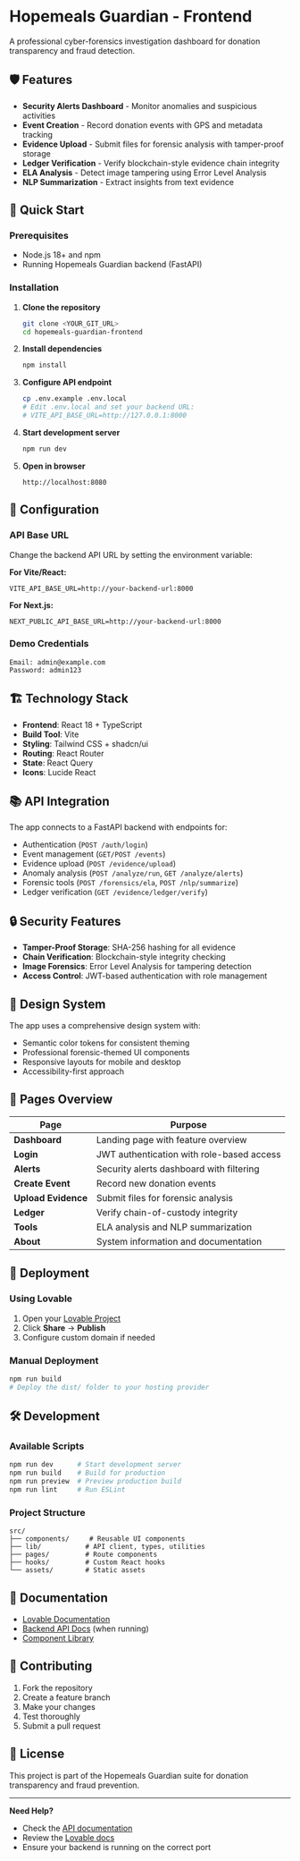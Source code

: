 # Hopemeals Guardian - Frontend

A professional cyber-forensics investigation dashboard for donation transparency and fraud detection.

## 🛡️ Features

- **Security Alerts Dashboard** - Monitor anomalies and suspicious activities
- **Event Creation** - Record donation events with GPS and metadata tracking  
- **Evidence Upload** - Submit files for forensic analysis with tamper-proof storage
- **Ledger Verification** - Verify blockchain-style evidence chain integrity
- **ELA Analysis** - Detect image tampering using Error Level Analysis
- **NLP Summarization** - Extract insights from text evidence

## 🚀 Quick Start

### Prerequisites
- Node.js 18+ and npm
- Running Hopemeals Guardian backend (FastAPI)

### Installation

1. **Clone the repository**
   ```bash
   git clone <YOUR_GIT_URL>
   cd hopemeals-guardian-frontend
   ```

2. **Install dependencies**
   ```bash
   npm install
   ```

3. **Configure API endpoint**
   ```bash
   cp .env.example .env.local
   # Edit .env.local and set your backend URL:
   # VITE_API_BASE_URL=http://127.0.0.1:8000
   ```

4. **Start development server**
   ```bash
   npm run dev
   ```

5. **Open in browser**
   ```
   http://localhost:8080
   ```

## 🔧 Configuration

### API Base URL
Change the backend API URL by setting the environment variable:

**For Vite/React:**
```env
VITE_API_BASE_URL=http://your-backend-url:8000
```

**For Next.js:**
```env
NEXT_PUBLIC_API_BASE_URL=http://your-backend-url:8000
```

### Demo Credentials
```
Email: admin@example.com
Password: admin123
```

## 🏗️ Technology Stack

- **Frontend**: React 18 + TypeScript
- **Build Tool**: Vite
- **Styling**: Tailwind CSS + shadcn/ui
- **Routing**: React Router
- **State**: React Query
- **Icons**: Lucide React

## 📚 API Integration

The app connects to a FastAPI backend with endpoints for:

- Authentication (`POST /auth/login`)
- Event management (`GET/POST /events`)  
- Evidence upload (`POST /evidence/upload`)
- Anomaly analysis (`POST /analyze/run`, `GET /analyze/alerts`)
- Forensic tools (`POST /forensics/ela`, `POST /nlp/summarize`)
- Ledger verification (`GET /evidence/ledger/verify`)

## 🔒 Security Features

- **Tamper-Proof Storage**: SHA-256 hashing for all evidence
- **Chain Verification**: Blockchain-style integrity checking
- **Image Forensics**: Error Level Analysis for tampering detection
- **Access Control**: JWT-based authentication with role management

## 🎨 Design System

The app uses a comprehensive design system with:
- Semantic color tokens for consistent theming
- Professional forensic-themed UI components
- Responsive layouts for mobile and desktop
- Accessibility-first approach

## 📱 Pages Overview

| Page | Purpose |
|------|---------|
| **Dashboard** | Landing page with feature overview |
| **Login** | JWT authentication with role-based access |
| **Alerts** | Security alerts dashboard with filtering |
| **Create Event** | Record new donation events |
| **Upload Evidence** | Submit files for forensic analysis |
| **Ledger** | Verify chain-of-custody integrity |
| **Tools** | ELA analysis and NLP summarization |
| **About** | System information and documentation |

## 🚢 Deployment

### Using Lovable
1. Open your [Lovable Project](https://lovable.dev/projects/d68042ca-f844-47de-8e19-dc6f9d5b0630)
2. Click **Share** → **Publish**
3. Configure custom domain if needed

### Manual Deployment
```bash
npm run build
# Deploy the dist/ folder to your hosting provider
```

## 🛠️ Development

### Available Scripts
```bash
npm run dev      # Start development server
npm run build    # Build for production  
npm run preview  # Preview production build
npm run lint     # Run ESLint
```

### Project Structure
```
src/
├── components/     # Reusable UI components
├── lib/           # API client, types, utilities
├── pages/         # Route components
├── hooks/         # Custom React hooks
└── assets/        # Static assets
```

## 📖 Documentation

- [Lovable Documentation](https://docs.lovable.dev/)
- [Backend API Docs](http://127.0.0.1:8000/docs) (when running)
- [Component Library](https://ui.shadcn.com/)

## 🤝 Contributing

1. Fork the repository
2. Create a feature branch
3. Make your changes
4. Test thoroughly
5. Submit a pull request

## 📄 License

This project is part of the Hopemeals Guardian suite for donation transparency and fraud prevention.

---

**Need Help?** 
- Check the [API documentation](http://127.0.0.1:8000/docs)
- Review the [Lovable docs](https://docs.lovable.dev/)
- Ensure your backend is running on the correct port